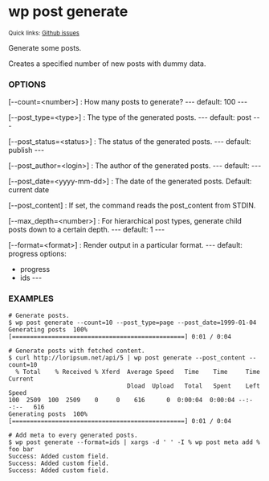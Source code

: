 # wp post generate

<small>Quick links: <a href="https://github.com/issues?q=is%3Aopen+label%3Acommand%3Apost-generate+sort%3Aupdated-desc+org%3Awp-cli">Github issues</a></small>

Generate some posts.

Creates a specified number of new posts with dummy data.

### OPTIONS

[\--count=&lt;number&gt;]
: How many posts to generate?
\---
default: 100
\---

[\--post_type=&lt;type&gt;]
: The type of the generated posts.
\---
default: post
\---

[\--post_status=&lt;status&gt;]
: The status of the generated posts.
\---
default: publish
\---

[\--post_author=&lt;login&gt;]
: The author of the generated posts.
\---
default:
\---

[\--post_date=&lt;yyyy-mm-dd&gt;]
: The date of the generated posts. Default: current date

[\--post_content]
: If set, the command reads the post_content from STDIN.

[\--max_depth=&lt;number&gt;]
: For hierarchical post types, generate child posts down to a certain depth.
\---
default: 1
\---

[\--format=&lt;format&gt;]
: Render output in a particular format.
\---
default: progress
options:
  - progress
  - ids
\---

### EXAMPLES

    # Generate posts.
    $ wp post generate --count=10 --post_type=page --post_date=1999-01-04
    Generating posts  100% [================================================] 0:01 / 0:04

    # Generate posts with fetched content.
    $ curl http://loripsum.net/api/5 | wp post generate --post_content --count=10
      % Total    % Received % Xferd  Average Speed   Time    Time     Time  Current
                                     Dload  Upload   Total   Spent    Left  Speed
    100  2509  100  2509    0     0    616      0  0:00:04  0:00:04 --:--:--   616
    Generating posts  100% [================================================] 0:01 / 0:04

    # Add meta to every generated posts.
    $ wp post generate --format=ids | xargs -d ' ' -I % wp post meta add % foo bar
    Success: Added custom field.
    Success: Added custom field.
    Success: Added custom field.



